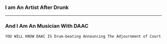 
### I am An Artist After Drunk
---
### And I Am An Musician With DAAC

    YOU WILL KNOW DAAC IS Drum-beating Announcing The Adjournment of Court

    